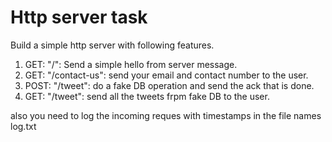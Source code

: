 # Http server task

Build a simple http server with following features.

1. GET: "/": Send a simple hello from server message.
2. GET: "/contact-us": send your email and contact number to the user.
3. POST: "/tweet": do a fake DB operation and send the ack that is done.
4. GET: "/tweet": send all the tweets frpm fake DB to the user.

also you need to log the incoming reques with timestamps in the file names log.txt
